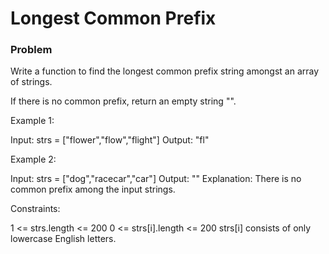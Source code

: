 # Longest Common Prefix

### Problem 

Write a function to find the longest common prefix string amongst an array of strings.

If there is no common prefix, return an empty string "".

Example 1:

Input: strs = ["flower","flow","flight"]
Output: "fl"<br>

Example 2:

Input: strs = ["dog","racecar","car"]
Output: ""
Explanation: There is no common prefix among the input strings.<br>
 

Constraints:

1 <= strs.length <= 200
0 <= strs[i].length <= 200
strs[i] consists of only lowercase English letters.
